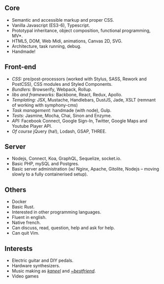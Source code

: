 ## Core

- Semantic and accessible markup and proper CSS.
- Vanilla Javascript (ES3-6), Typescript.
- Prototypal inheritance, object composition, functional programming, MV*.
- HTML5, DOM, Web Midi, animations, Canvas 2D, SVG.
- Architecture, task running, debug.
- Handmade!

## Front-end

- _CSS:_ pre/post-processors (worked with Stylus, SASS, Rework and PostCSS), CSS modules and Styled Components.
- _Bundlers:_ Browserify, Webpack, Rollup.
- _libs and frameworks:_ Backbone, React, Redux, Apollo.
- _Templating:_ JSX, Mustache, Handlebars, DustJS, Jade, XSLT (remnant of working with symphony-cms)
- _Task management:_ handmade (with node), Gulp.
- _Tests:_ Jasmine, Mocha, Chai, Sinon and Enzyme.
- _API:_ Facebook Connect, Google Sign-In, Twitter, Google Maps and Youtube Player API.
- _Of course_ jQuery (ha!), Lodash, GSAP, THREE.

## Server

- Nodejs, Connect, Koa, GraphQL, Sequelize, socket.io.
- Basic PHP, mySQL and Postgres.
- Basic server administration (w/ Nginx, Apache, Gitolite, Nodejs – moving slowly to a fully containerised setup).

## Others

- Docker
- Basic Rust.
- Interested in other programming languages.
- Fluent in english.
- Native french.
- Can discuss, read, question, help and ask for help.
- Can quit Vim.

## Interests

- Electric guitar and DIY pedals.
- Hardware synthesizers.
- Music making as [_kaneel_][bc] and [_~bestfriend_][sc].
- Video games


[bc]: http://kaneel.bandcamp.com
[sc]: http://soundcloud.com/avg-best-friend
